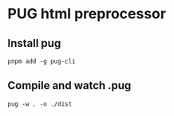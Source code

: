 # PUG html preprocessor

## Install pug

```
pnpm add -g pug-cli
```

## Compile and watch .pug

```
pug -w . -o ./dist
```
